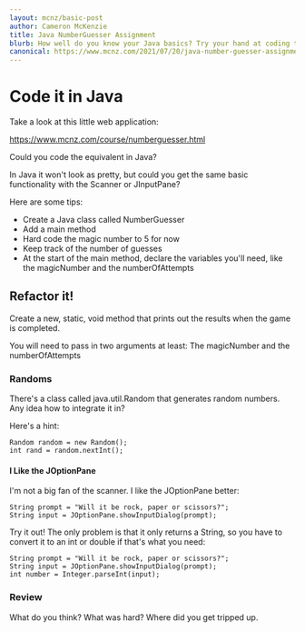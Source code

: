 ```yaml
---
layout: mcnz/basic-post
author: Cameron McKenzie
title: Java NumberGuesser Assignment
blurb: How well do you know your Java basics? Try your hand at coding the numberguesser!
canonical: https://www.mcnz.com/2021/07/20/java-number-guesser-assignment.html
---
```


# Code it in Java

Take a look at this little web application:

https://www.mcnz.com/course/numberguesser.html

Could you code the equivalent in Java? 

In Java it won't look as pretty, but could you get the same basic functionality with the Scanner or JInputPane?

Here are some tips:

- Create a Java class called NumberGuesser
- Add a main method
- Hard code the magic number to 5 for now
- Keep track of the number of guesses
- At the start of the main method, declare the variables you'll need, like the magicNumber and the numberOfAttempts

## Refactor it!

Create a new, static, void method that prints out the results when the game is completed.

You will need to pass in two arguments at least: The magicNumber and the numberOfAttempts

### Randoms

There's a class called java.util.Random that generates random numbers. Any idea how to integrate it in?

Here's a hint:
```
Random random = new Random();
int rand = random.nextInt();
```

#### I Like the JOptionPane

I'm not a big fan of the scanner. I like the JOptionPane better:

```
String prompt = "Will it be rock, paper or scissors?";
String input = JOptionPane.showInputDialog(prompt);
```

Try it out! The only problem is that it only returns a String, so you have to convert it to an int or double if that's what you need:

```
String prompt = "Will it be rock, paper or scissors?";
String input = JOptionPane.showInputDialog(prompt);
int number = Integer.parseInt(input);
```

### Review

What do you think? What was hard? Where did you get tripped up.














